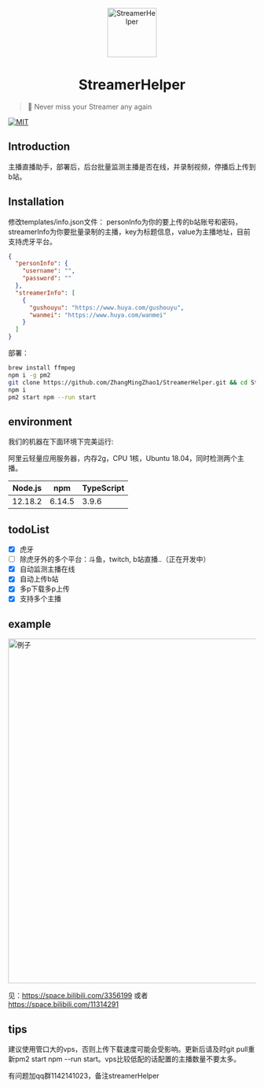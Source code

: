 <p align="center">
<img src="https://images.cnblogs.com/cnblogs_com/zhangmingzhao/1808511/o_2007170914451.png" alt="StreamerHelper" width="100">
</p>
<h1 align="center">StreamerHelper</h1>

> 🍰 Never miss your Streamer any again

[![MIT](https://img.shields.io/apm/l/vim-mode?style=flat-square)](https://github.com/ZhangMingZhao1/StreamerHelper/blob/master/LICENSE)

## Introduction

主播直播助手，部署后，后台批量监测主播是否在线，并录制视频，停播后上传到b站。

## Installation

修改templates/info.json文件：
personInfo为你的要上传的b站账号和密码，
streamerInfo为你要批量录制的主播，key为标题信息，value为主播地址，目前支持虎牙平台。

```json
{
  "personInfo": {
    "username": "",
    "password": ""
  },
  "streamerInfo": [
    {
      "gushouyu": "https://www.huya.com/gushouyu",
      "wanmei": "https://www.huya.com/wanmei"
    }
  ]
}
```

部署：
```bash
brew install ffmpeg
npm i -g pm2
git clone https://github.com/ZhangMingZhao1/StreamerHelper.git && cd StreamerHelper
npm i
pm2 start npm --run start
```

## environment

我们的机器在下面环境下完美运行:

阿里云轻量应用服务器，内存2g，CPU 1核，Ubuntu 18.04，同时检测两个主播。

| Node.js | npm | TypeScript|
| ---- | ---- | ---- |
| 12.18.2 | 6.14.5 |3.9.6 |



## todoList

- [x] 虎牙
- [ ] 除虎牙外的多个平台：斗鱼，twitch, b站直播..（正在开发中）
- [x] 自动监测主播在线
- [x] 自动上传b站
- [x] 多p下载多p上传
- [x] 支持多个主播

## example
<img src="https://images.cnblogs.com/cnblogs_com/zhangmingzhao/1808511/o_2007170908082.png" alt="例子" width="700">

见：https://space.bilibili.com/3356199 或者 https://space.bilibili.com/11314291

## tips

建议使用管口大的vps，否则上传下载速度可能会受影响。更新后请及时git pull重新pm2 start npm --run start。vps比较低配的话配置的主播数量不要太多。


有问题加qq群1142141023，备注streamerHelper
